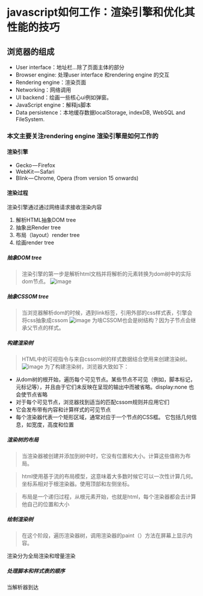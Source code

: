 # javascript如何工作：渲染引擎​​和优化其性能的技巧

## 浏览器的组成
- User interface：地址栏...除了页面主体的部分
- Browser engine: 处理user interface 和rendering engine 的交互
- Rendering engine：渲染页面
- Networking：网络调用
- UI backend：绘画一些核心ui例如弹窗。
- JavaScript engine：解释js脚本
- Data persistence：本地缓存数据localStorage, indexDB, WebSQL and FileSystem.

### 本文主要关注rendering engine 渲染引擎是如何工作的
#### 渲染引擎
- Gecko — Firefox
- WebKit — Safari
- Blink — Chrome, Opera (from version 15 onwards)

#### 渲染过程
渲染引擎通过通过网络请求接收渲染内容

1. 解析HTML抽象DOM tree
2. 抽象出Render tree
3. 布局（layout）render tree
4. 绘画render tree

##### 抽象DOM tree
> 渲染引擎的第一步是解析html文档并将解析的元素转换为dom树中的实际dom节点。
![image](https://cdn-images-1.medium.com/max/800/1*ezFoXqgf91umls9FqO0HsQ.png)

##### 抽象CSSOM tree
> 当浏览器解析dom的时候，遇到link标签，引用外部的css样式表，引擎会将css抽象成cssom
![image](https://cdn-images-1.medium.com/max/800/1*5YU1su2mdzHEQ5iDisKUyw.png)
为啥CSSOM也会是树结构？因为子节点会继承父节点的样式。
##### 构建渲染树
> HTML中的可视指令与来自cssom树的样式数据结合使用来创建渲染树。
![image](https://cdn-images-1.medium.com/max/800/1*WHR_08AD8APDITQ-4CFDgg.png)
为了构建渲染树，浏览器大致如下：

- 从dom树的根开始，遍历每个可见节点。某些节点不可见（例如，脚本标记，元标记等），并且由于它们未反映在呈现的输出中而被省略。display:none 也会使节点省略
- 对于每个可见节点，浏览器找到适当的匹配cssom规则并应用它们
- 它会发布带有内容和计算样式的可见节点
- 每个渲染器代表一个矩形区域，通常对应于一个节点的CSS框。
它包括几何信息，如宽度，高度和位置

##### 渲染树的布局
>当渲染器被创建并添加到树中时，它没有位置和大小。计算这些值称为布局。

> html使用基于流的布局模型，这意味着大多数时候它可以一次性计算几何。坐标系相对于根渲染器。使用顶部和左侧坐标。

> 布局是一个递归过程，从根元素开始，也就是html，每个渲染器都会去计算他自己的位置和大小
##### 绘制渲染树
> 在这个阶段，遍历渲染器树，调用渲染器的paint（）方法在屏幕上显示内容。

渲染分为全局渲染和增量渲染

##### 处理脚本和样式表的顺序
当解析器到达<script>标记时，脚本将被立即解析并执行。
文档的解析将暂停，直到脚本执行完毕。
这意味着该过程是同步的

这也是为什么把script标签放在body结束之前

html5添加了一个选项，将脚本标记为异步，以便它可以被其他线程解析和执行。

##### 优化渲染性能

**javascript**
1. 避免使用setTimeout setInterval 来更新视图，因为回调触发的时间不好掌控
2. 把密集计算移动到Web Workers
3. 

**CSS**
- 减少选择器的复杂性。与构造样式本身的其余工作相比，选择器复杂度可能需要计算元素样式所需时间的50％以上。
- 减少style修改所影响元素的数量，就是不要用打炮打蚊子

**layout**
- 尽可能减少布局的数量。当您更改样式时，浏览器会检查是否有任何更改要求重新计算布局。对宽度，高度，左侧，顶部等属性的更改以及与几何图形相关的属性的更改都需要布局。所以，尽量避免改变它们。
- 尽可能在较早的布局模型上使用Flexbox。